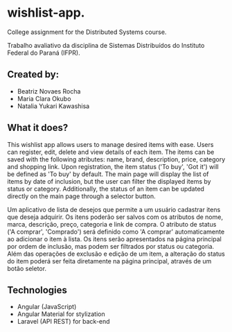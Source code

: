# wishlist-app.
College assignment for the Distributed Systems course.

Trabalho avaliativo da disciplina de Sistemas Distribuídos do Instituto Federal do Paraná (IFPR).

## Created by:
- Beatriz Novaes Rocha
- Maria Clara Okubo
- Natalia Yukari Kawashisa

## What it does?
This wishlist app allows users to manage desired items with ease. Users can register, edit, delete and view details of each item.
The items can be saved with the following atributes: name, brand, description, price, category and shopping link. Upon registration, the item status ('To buy', 'Got it') will be defined as 'To buy' by default.
The main page will display the list of items by date of inclusion, but the user can filter the displayed items by status or category.
Additionally, the status of an item can be updated directly on the main page through a selector button.

Um aplicativo de lista de desejos que permite a um usuário cadastrar itens que deseja adquirir.
Os itens poderão ser salvos com os atributos de nome, marca, descrição, preço, categoria e link de compra. O atributo de status ('A comprar', 'Comprado') será definido como 'A comprar' automaticamente ao adicionar o item à lista.
Os itens serão apresentados na página principal por ordem de inclusão, mas podem ser filtrados por status ou categoria.
Além das operações de exclusão e edição de um item, a alteração do status do item poderá ser feita diretamente na página principal, através de um botão seletor.

## Technologies
- Angular (JavaScript)
- Angular Material for stylization
- Laravel (API REST) for back-end


